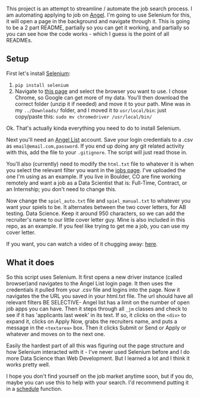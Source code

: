 This project is an attempt to streamline / automate the job search process. I am automating applying to job on [Angel](https://angel.co/). I'm going to use Selenium for this, it will open a page in the background and navigate through it. This is going to be a 2 part README, partially so you can get it working, and partially so you can see how the code works - which I guess is the point of all READMEs.

## Setup

First let's install [Selenium](https://www.seleniumhq.org/):
1. `pip install selenium`
2. Navigate to [this page](http://selenium-python.readthedocs.io/installation.html#drivers) and select the browser you want to use. I chose Chrome, so Google can get more of my data. You'll then download the correct folder (unzip it if needed) and move it to your path. Mine was in my `../Downloads/` folder, and I moved it to `usr/local/bin`: just copy/paste this: `sudo mv chromedriver /usr/local/bin/`

Ok. That's actually kinda everything you need to do to install Selenium.

Next you'll need an [Angel List](https://angel.co/) account. Save your login credentials
to a .csv as `email@email.com,password`. If you end up doing any git related activity with this, add the file to your `.gitignore`. The script will just read those in.

You'll also (currently) need to modify the `html.txt` file to whatever it is when
you select the relevant filter you want in the [jobs page](https://angel.co/jobs). I've uploaded the one I'm using as an example. If you live in Boulder, CO are fine working remotely and want a job as a Data Scientist that is: Full-Time, Contract, or an Internship; you don't need to change this.

Now change the `spiel_auto.txt` file and `spiel_manual.txt` to whatever you want your spiels to be. It alternates between the two cover letters, for AB testing. Data Science. Keep it around 950 characters, so we can add the recruiter's name to our little cover letter guy. Mine is also included in this repo, as an example. If you feel like trying to get me a job, you can use my cover letter.

If you want, you can watch a video of it chugging away: [here](https://vimeo.com/282698022).

## What it does

So this script uses Selenium. It first opens a new driver instance (called browser)and navigates to the Angel List login page. It then uses the credentials it pulled from your .csv file and logins into the page. Now it navigates the the URL you saved in your html.txt file. The url should have all relevant filters BE SELECTIVE- Angel list has a limit on the number of open job apps you can have. Then it steps through all `_jm` classes and check to see if it has 'applicants last week' in its text. If so, it clicks on the `<div>` to expand it, clicks on Apply Now, grabs the recruiters name, and puts a message in the `<textarea>` box. Then it clicks Submit or Send or Apply or whatever and moves on to the next one.

Easily the hardest part of all this was figuring out the page structure and how Selenium interacted with it - I've never used Selenium before and I do more Data Science than Web Development. But I learned a lot and I think it works pretty well.

I hope you don't find yourself on the job market anytime soon, but if you do, maybe you can use this to help with your search. I'd recommend putting it in a [schedule](https://github.com/dbader/schedule) function. 
